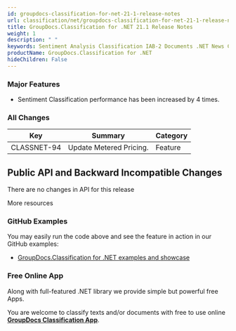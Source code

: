 ```yaml
---
id: groupdocs-classification-for-net-21-1-release-notes
url: classification/net/groupdocs-classification-for-net-21-1-release-notes
title: GroupDocs.Classification for .NET 21.1 Release Notes
weight: 1
description: " "
keywords: Sentiment Analysis Classification IAB-2 Documents .NET News Categorization
productName: GroupDocs.Classification for .NET
hideChildren: False
---
```

### Major Features

*   Sentiment Classification performance has been increased by 4 times.

### All Changes

| Key | Summary | Category |
| --- | --- | --- |
| CLASSNET-94 | Update Metered Pricing. | Feature |

## Public API and Backward Incompatible Changes
There are no changes in API for this release

More resources

### GitHub Examples

You may easily run the code above and see the feature in action in our GitHub examples:

*   [GroupDocs.Classification for .NET examples and showcase](https://github.com/groupdocs-classification/GroupDocs.Classification-for-.NET)

### Free Online App

Along with full-featured .NET library we provide simple but powerful free Apps. 

You are welcome to classify texts and/or documents with free to use online **[GroupDocs Classification App](https://products.groupdocs.app/classification/total)**.